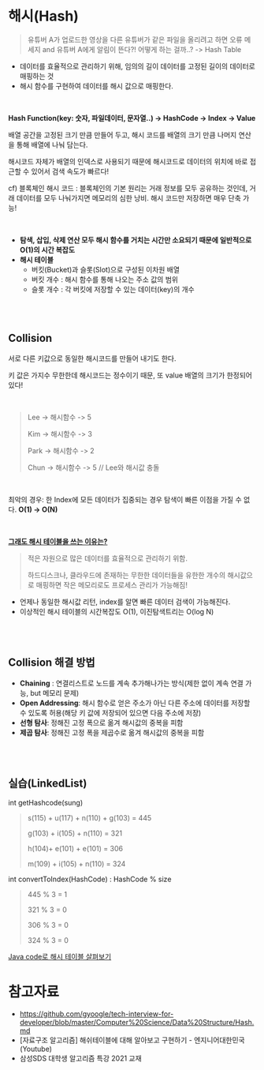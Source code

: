 # 해시(Hash)

> 유튜버 A가 업로드한 영상을 다른 유튜버가 같은 파일을 올리려고 하면 오류 메세지 and 유튜버 A에게   알림이 뜬다?! 어떻게 하는 걸까..? -> Hash Table

* 데이터를 효율적으로 관리하기 위해, 임의의 길이 데이터를 고정된 길이의 데이터로 매핑하는 것
* 해시 함수를 구현하여 데이터를 해시 값으로 매핑한다.

<br>

**Hash Function(key: 숫자, 파일데이터, 문자열..) -> HashCode -> Index -> Value**

배열 공간을 고정된 크기 만큼 만들어 두고, 해시 코드를 배열의 크기 만큼 나머지 연산을 통해 배열에 나눠 담는다.

해시코드 자체가 배열의 인덱스로 사용되기 때문에 해시코드로 데이터의 위치에 바로 접근할 수 있어서 검색 속도가 빠르다!

cf) 블록체인 해시 코드 : 블록체인의 기본 원리는 거래 정보를 모두 공유하는 것인데, 거래 데이터를 모두 나눠가지면 메모리의 심한 낭비. 해시 코드만 저장하면 매우 단축 가능!

<br>

* **탐색, 삽입, 삭제 연산 모두 해시 함수를 거치는 시간만 소요되기 때문에 일반적으로 O(1)의 시간 복잡도**
* **해시 테이블**
  * 버킷(Bucket)과 슬롯(Slot)으로 구성된 이차원 배열
  * 버킷 개수 : 해시 함수를 통해 나오는 주소 값의 범위
  * 슬롯 개수 : 각 버킷에 저장할 수 있는 데이터(key)의 개수

<br><br>

## Collision

서로 다른 키값으로 동일한 해시코드를 만들어 내기도 한다.

키 값은 가지수 무한한데 해시코드는 정수이기 때문, 또 value 배열의 크기가 한정되어 있다!

<br>

> Lee -> 해시함수 -> 5
>
> Kim -> 해시함수 -> 3
>
> Park -> 해시함수 -> 2
>
> Chun -> 해시함수 -> 5 // Lee와 해시값 충돌

<br>

최악의 경우: 한 Index에 모든 데이터가 집중되는 경우 탐색이 빠른 이점을 가질 수 없다.
**O(1) -> O(N)**

<br>

**<u>그래도 해시 테이블을 쓰는 이유는?</u>**

> 적은 자원으로 많은 데이터를 효율적으로 관리하기 위함.
>
> 하드디스크나, 클라우드에 존재하는 무한한 데이터들을 유한한 개수의 해시값으로 매핑하면 작은 메모리로도 프로세스 관리가 가능해짐!

* 언제나 동일한 해시값 리턴, index를 알면 빠른 데이터 검색이 가능해진다.
* 이상적인 해시 테이블의 시간복잡도  O(1), 이진탐색트리는 O(log N)

<br><br>

## Collision 해결 방법

* **Chaining** : 연결리스트로 노드를 계속 추가해나가는 방식(제한 없이 계속 연결 가능, but 메모리 문제)
* **Open Addressing**: 해시 함수로 얻은 주소가 아닌 다른 주소에 데이터를 저장할 수 있도록 허용(해당 키 값에 저장되어 있으면 다음 주소에 저장)
* **선형 탐사**: 정해진 고정 폭으로 옮겨 해시값의 중복을 피함
* **제곱 탐사**: 정해진 고정 폭을 제곱수로 옮겨 해시값의 중복을 피함



<br><br>

## 실습(LinkedList)

int getHashcode(sung)

> s(115) + u(117) + n(110) + g(103) = 445
>
> g(103) + i(105) + n(110) = 321
>
> h(104)+ e(101) + e(101) = 306
>
> m(109) + i(105) + n(110) = 324

int convertToIndex(HashCode) : HashCode % size

> 445 % 3 = 1
>
> 321 % 3 = 0
>
> 306 % 3 = 0
>
> 324 % 3 = 0

[Java code로 해시 테이블 살펴보기](https://github.com/jisicTank/CS/tree/master/Data%20Structure/code)



# 참고자료

* https://github.com/gyoogle/tech-interview-for-developer/blob/master/Computer%20Science/Data%20Structure/Hash.md
* [자료구조 알고리즘] 해쉬테이블에 대해 알아보고 구현하기 - 엔지니어대한민국(Youtube)
* 삼성SDS 대학생 알고리즘 특강 2021 교재